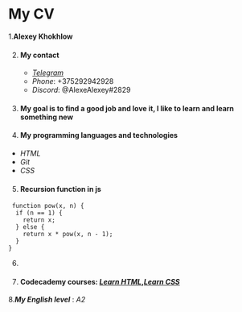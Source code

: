  # My CV

1.**Alexey Khokhlow** 

2. #### My contact
   * *[Telegram](https://t.me/Lomtik25)*
   * *Phone*:  +375292942928
   * *Discord*: @AlexeAlexey#2829

3. #### My goal is to find a good job and love it, I like to learn and learn something new 

4. #### My programming languages ​​and technologies 
 * *HTML*
 * *Git*
 * *CSS*

5. #### Recursion function in js
```
 function pow(x, n) {
  if (n == 1) {
    return x;
  } else {
    return x * pow(x, n - 1);
  }
}
```
6.

7. #### Codecademy courses: *[Learn HTML](https://www.codecademy.com/learn/learn-html)*,*[Learn CSS](https://www.codecademy.com/learn/learn-css)*

8.***My English level*** : *A2*
